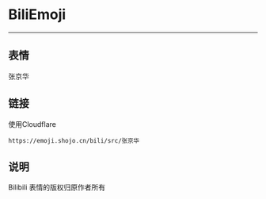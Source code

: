 # BiliEmoji
---
## 表情
张京华
## 链接
使用Cloudflare
```
https://emoji.shojo.cn/bili/src/张京华
```
## 说明
Bilibili 表情的版权归原作者所有
